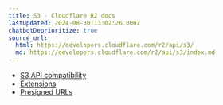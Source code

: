 ```yaml
---
title: S3 · Cloudflare R2 docs
lastUpdated: 2024-08-30T13:02:26.000Z
chatbotDeprioritize: true
source_url:
  html: https://developers.cloudflare.com/r2/api/s3/
  md: https://developers.cloudflare.com/r2/api/s3/index.md
---
```


* [S3 API compatibility](https://developers.cloudflare.com/r2/api/s3/api/)
* [Extensions](https://developers.cloudflare.com/r2/api/s3/extensions/)
* [Presigned URLs](https://developers.cloudflare.com/r2/api/s3/presigned-urls/)
